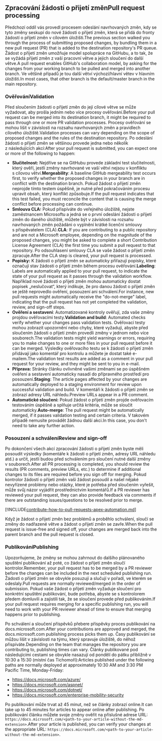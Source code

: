 ## <a name="pull-request-processing"></a><span data-ttu-id="fc475-101">Zpracování žádosti o přijetí změn</span><span class="sxs-lookup"><span data-stu-id="fc475-101">Pull request processing</span></span>

<span data-ttu-id="fc475-102">Předchozí oddíl vás provedl procesem odeslání navrhovaných změn, kdy se tyto změny seskupí do nové žádosti o přijetí změn, která se přidá do fronty žádostí o přijetí změn v cílovém úložišti.</span><span class="sxs-lookup"><span data-stu-id="fc475-102">The previous section walked you through the process of submitting proposed changes, by bundling them in a new pull request (PR) that is added to the destination repository's PR queue.</span></span> <span data-ttu-id="fc475-103">Žádost o přijetí změn umožňuje model spolupráce na GitHubu, a to tak, že se vyžádá přijetí změn z vaší pracovní větve a jejich sloučení do další větve.</span><span class="sxs-lookup"><span data-stu-id="fc475-103">A pull request enables GitHub's collaboration model, by asking for the changes from your working branch to be pulled and merged into another branch.</span></span> <span data-ttu-id="fc475-104">Ve většině případů je tou další větví výchozí/hlavní větev v hlavním úložišti.</span><span class="sxs-lookup"><span data-stu-id="fc475-104">In most cases, that other branch is the default/master branch in the main repository.</span></span>

### <a name="validation"></a><span data-ttu-id="fc475-105">Ověřování</span><span class="sxs-lookup"><span data-stu-id="fc475-105">Validation</span></span>

<span data-ttu-id="fc475-106">Před sloučením žádosti o přijetí změn do její cílové větve se může vyžadovat, aby prošla jedním nebo více procesy ověřování.</span><span class="sxs-lookup"><span data-stu-id="fc475-106">Before your pull request can be merged into its destination branch, it might be required to pass through one or more PR validation processes.</span></span> <span data-ttu-id="fc475-107">Procesy ověřování se mohou lišit v závislosti na rozsahu navrhovaných změn a pravidlech cílového úložiště.</span><span class="sxs-lookup"><span data-stu-id="fc475-107">Validation processes can vary depending on the scope of proposed changes and the rules of the destination repository.</span></span> <span data-ttu-id="fc475-108">Po odeslání žádosti o přijetí změn se většinou provede jedna nebo několik z následujících akcí:</span><span class="sxs-lookup"><span data-stu-id="fc475-108">After your pull request is submitted, you can expect one or more of the following to happen:</span></span>

- <span data-ttu-id="fc475-109">**Slučitelnost:** Nejdříve se na GitHubu provede základní test slučitelnosti, který ověří, jestli změny navrhované ve vaší větvi nejsou v konfliktu s cílovou větví.</span><span class="sxs-lookup"><span data-stu-id="fc475-109">**Mergeability**: A baseline GitHub mergeability test occurs first, to verify whether the proposed changes in your branch are in conflict with the destination branch.</span></span> <span data-ttu-id="fc475-110">Pokud žádost o přijetí změn neprojde tímto testem úspěšně, je nutné před pokračováním procesu upravit obsah, který konflikt způsobuje.</span><span class="sxs-lookup"><span data-stu-id="fc475-110">If the pull request indicates that this test failed, you must reconcile the content that is causing the merge conflict before processing can continue.</span></span>
- <span data-ttu-id="fc475-111">**Smlouva CLA:** Pokud přispíváte do veřejného úložiště, nejste zaměstnancem Microsoftu a jedná se o první odeslání žádosti o přijetí změn do daného úložiště, můžete být v závislosti na rozsahu navrhovaných změn požádáni o vyplnění krátké licenční smlouvy s přispěvatelem (CLA).</span><span class="sxs-lookup"><span data-stu-id="fc475-111">**CLA**: If you are contributing to a public repository and are not a Microsoft employee, depending on the magnitude of the proposed changes, you might be asked to complete a short Contribution License Agreement (CLA) the first time you submit a pull request to that repository.</span></span> <span data-ttu-id="fc475-112">Po odsouhlasení smlouvy CLA se vaše žádost o přijetí změn zpracuje.</span><span class="sxs-lookup"><span data-stu-id="fc475-112">After the CLA step is cleared, your pull request is processed.</span></span>
- <span data-ttu-id="fc475-113">**Popisky:** K žádosti o přijetí změn se automaticky přiřazují popisky, které označují stav žádosti o přijetí změn během procesu ověřování.</span><span class="sxs-lookup"><span data-stu-id="fc475-113">**Labeling**: Labels are automatically applied to your pull request, to indicate the state of your pull request as it passes through the validation workflow.</span></span> <span data-ttu-id="fc475-114">Například nové žádosti o přijetí změn mohou automaticky dostat popisek „neslučovat“, který indikuje, že pro danou žádost o přijetí změn se ještě neprovedlo ověření, posouzení ani schválení.</span><span class="sxs-lookup"><span data-stu-id="fc475-114">For instance, new pull requests might automatically receive the "do-not-merge" label, indicating that the pull request has not yet completed the validation, review, and sign-off steps.</span></span>
- <span data-ttu-id="fc475-115">**Ověření a sestavení**: Automatizované kontroly ověřují, zda vaše změny projdou ověřovacími testy.</span><span class="sxs-lookup"><span data-stu-id="fc475-115">**Validation and build**: Automated checks verify whether your changes pass validation tests.</span></span> <span data-ttu-id="fc475-116">Ověřovací testy mohou zobrazit upozornění nebo chyby, které vyžadují, abyste před sloučením žádosti o přijetí změn provedli změny v jednom nebo více souborech.</span><span class="sxs-lookup"><span data-stu-id="fc475-116">The validation tests might yield warnings or errors, requiring you to make changes to one or more files in your pull request before it can be merged.</span></span> <span data-ttu-id="fc475-117">Výsledky ověřovacího testu se k žádosti o přijetí změn přidávají jako komentář pro kontrolu a můžete je dostat také e-mailem.</span><span class="sxs-lookup"><span data-stu-id="fc475-117">The validation test results are added as a comment in your pull request for your review, and they might be sent to you in e-mail.</span></span>
- <span data-ttu-id="fc475-118">**Příprava:** Stránky článku ovlivněné vašimi změnami se po úspěšném ověření a sestavení automaticky nasadí do přípravného prostředí pro posouzení.</span><span class="sxs-lookup"><span data-stu-id="fc475-118">**Staging**: The article pages affected by your changes are automatically deployed to a staging environment for review upon successful validation and build.</span></span> <span data-ttu-id="fc475-119">V komentáři k žádosti o přijetí změn se zobrazí adresy URL náhledu.</span><span class="sxs-lookup"><span data-stu-id="fc475-119">Preview URLs appear in a PR comment.</span></span>
- <span data-ttu-id="fc475-120">**Automatické sloučení:** Pokud žádost o přijetí změn projde ověřovacím testováním úspěšně a splňuje určitá kritéria, může se sloučit automaticky.</span><span class="sxs-lookup"><span data-stu-id="fc475-120">**Auto-merge**: The pull request might be automatically merged, if it passes validation testing and certain criteria.</span></span> <span data-ttu-id="fc475-121">V takovém případě nemusíte provádět žádnou další akci.</span><span class="sxs-lookup"><span data-stu-id="fc475-121">In this case, you don't need to take any further action.</span></span>

### <a name="review-and-sign-off"></a><span data-ttu-id="fc475-122">Posouzení a schválení</span><span class="sxs-lookup"><span data-stu-id="fc475-122">Review and sign-off</span></span>

<span data-ttu-id="fc475-123">Po dokončení všech akcí zpracování žádosti o přijetí změn byste měli posoudit výsledky (komentáře k žádosti o přijetí změn, adresy URL náhledu atd.) a určit, jestli budou před schválením pro sloučení nutné další změny v souborech.</span><span class="sxs-lookup"><span data-stu-id="fc475-123">After all PR processing is completed, you should review the results (PR comments, preview URLs, etc.) to determine if additional changes to its files are required before you sign off for merging.</span></span> <span data-ttu-id="fc475-124">Pokud kontrolor žádostí o přijetí změn vaši žádost posoudil a našel nějaké nevyřízené problémy nebo otázky, které je potřeba před sloučením vyřešit, může svůj názor vyjádřit prostřednictvím komentářů.</span><span class="sxs-lookup"><span data-stu-id="fc475-124">If a PR reviewer has reviewed your pull request, they can also provide feedback via comments if there are outstanding issues/questions to be resolved prior to merge.</span></span>

[!INCLUDE[contribute-how-to-pull-requests-apex-automation.md](contribute-how-to-pull-requests-apex-automation.md)]

<span data-ttu-id="fc475-125">Když je žádost o přijetí změn bez problémů a proběhlo schválení, sloučí se změny do nadřazené větve a žádost o přijetí změn se zavře.</span><span class="sxs-lookup"><span data-stu-id="fc475-125">When the pull request is issue-free and signed off, your changes are merged back into the parent branch and the pull request is closed.</span></span>

### <a name="publishing"></a><span data-ttu-id="fc475-126">Publikování</span><span class="sxs-lookup"><span data-stu-id="fc475-126">Publishing</span></span>

<span data-ttu-id="fc475-127">Upozorňujeme, že změny se mohou zahrnout do dalšího plánovaného spuštění publikování až poté, co žádost o přijetí změn sloučí kontrolor.</span><span class="sxs-lookup"><span data-stu-id="fc475-127">Remember, your pull request has to be merged by a PR reviewer before the changes can be included in the next scheduled publishing run.</span></span> <span data-ttu-id="fc475-128">Žádosti o přijetí změn se obvykle posuzují a slučují v pořadí, ve kterém se odeslaly.</span><span class="sxs-lookup"><span data-stu-id="fc475-128">Pull requests are normally reviewed/merged in the order of submission.</span></span> <span data-ttu-id="fc475-129">Pokud vaše žádost o přijetí změn vyžaduje sloučení pro konkrétní spuštění publikování, bude potřeba, abyste se s kontrolorem předem domluvili a zajistili tak, že se sloučení provede před publikováním.</span><span class="sxs-lookup"><span data-stu-id="fc475-129">If your pull request requires merging for a specific publishing run, you will need to work with your PR reviewer ahead of time to ensure that merging happens prior to publishing.</span></span>

<span data-ttu-id="fc475-130">Po schválení a sloučení příspěvků přebere příspěvky proces publikování na docs.microsoft.com.</span><span class="sxs-lookup"><span data-stu-id="fc475-130">After your contributions are approved and merged, the docs.microsoft.com publishing process picks them up.</span></span> <span data-ttu-id="fc475-131">Časy publikování se můžou lišit v závislosti na týmu, který spravuje úložiště, do něhož přispíváte.</span><span class="sxs-lookup"><span data-stu-id="fc475-131">Depending on the team that manages the repository you are contributing to, publishing times can vary.</span></span> <span data-ttu-id="fc475-132">Články publikované pod následujícími cestami se obvykle nasazují od pondělí do pátku přibližně v 10:30 a 15:30 (místní čas Tichomoří):</span><span class="sxs-lookup"><span data-stu-id="fc475-132">Articles published under the following paths are normally deployed at approximately 10:30 AM and 3:30 PM Pacific Time, Monday-Friday:</span></span>

- https://docs.microsoft.com/azure/
- https://docs.microsoft.com/aspnet/
- https://docs.microsoft.com/dotnet/
- https://docs.microsoft.com/enterprise-mobility-security

<span data-ttu-id="fc475-133">Po publikování může trvat až 45 minut, než se články zobrazí online.</span><span class="sxs-lookup"><span data-stu-id="fc475-133">It can take up to 45 minutes for articles to appear online after publishing.</span></span> <span data-ttu-id="fc475-134">Po publikování článku můžete svoje změny ověřit na příslušné adrese URL: `https://docs.microsoft.com/<path-to-your-article-without-the-md-extension>`.</span><span class="sxs-lookup"><span data-stu-id="fc475-134">After your article is published, you can verify your changes at the appropriate URL: `https://docs.microsoft.com/<path-to-your-article-without-the-md-extension>`.</span></span>
